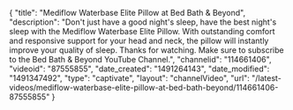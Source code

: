 {
    "title": "Mediflow Waterbase Elite Pillow at Bed Bath & Beyond",
    "description": "Don't just have a good night's sleep, have the best night's sleep with the Mediflow Waterbase Elite Pillow. With outstanding comfort and responsive support for your head and neck, the pillow will instantly improve your quality of sleep. Thanks for watching. Make sure to subscribe to the Bed Bath & Beyond YouTube Channel.",
    "channelid": "114661406",
    "videoid": "87555855",
    "date_created": "1491264143",
    "date_modified": "1491347492",
    "type": "captivate",
    "layout": "channelVideo",
    "url": "\/latest-videos\/mediflow-waterbase-elite-pillow-at-bed-bath-beyond\/114661406-87555855"
}